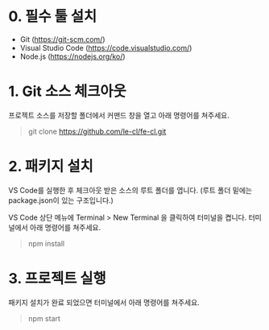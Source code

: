 # 0. 필수 툴 설치
- Git (https://git-scm.com/)
- Visual Studio Code (https://code.visualstudio.com/)
- Node.js (https://nodejs.org/ko/)

# 1. Git 소스 체크아웃
프로젝트 소스를 저장할 폴더에서 커맨드 창을 열고 아래 명령어를 쳐주세요.
> git clone https://github.com/le-cl/fe-cl.git

# 2. 패키지 설치
VS Code를 실행한 후 체크아웃 받은 소스의 루트 폴더를 엽니다.
(루트 폴더 밑에는 package.json이 있는 구조입니다.)

VS Code 상단 메뉴에 Terminal > New Terminal 을 클릭하여 터미널을 켭니다.
터미널에서 아래 명령어를 쳐주세요.
> npm install

# 3. 프로젝트 실행
패키지 설치가 완료 되었으면 터미널에서 아래 명령어를 쳐주세요.
> npm start